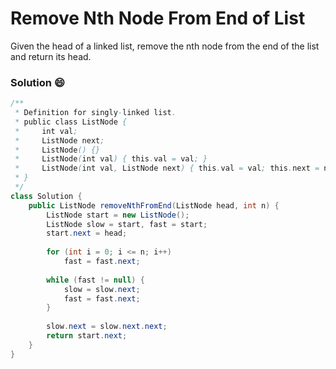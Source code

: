 # Remove Nth Node From End of List

Given the head of a linked list, remove the nth node from the end of the list and return its head.

### Solution :smile:
```java
/**
 * Definition for singly-linked list.
 * public class ListNode {
 *     int val;
 *     ListNode next;
 *     ListNode() {}
 *     ListNode(int val) { this.val = val; }
 *     ListNode(int val, ListNode next) { this.val = val; this.next = next; }
 * }
 */
class Solution {
    public ListNode removeNthFromEnd(ListNode head, int n) {
        ListNode start = new ListNode();
        ListNode slow = start, fast = start;
        start.next = head;
        
        for (int i = 0; i <= n; i++)
            fast = fast.next;
        
        while (fast != null) {
            slow = slow.next;
            fast = fast.next;
        }
        
        slow.next = slow.next.next;
        return start.next;
    }
}
```
